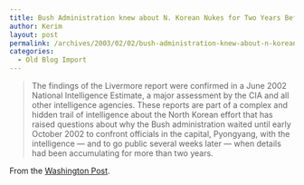 ```yaml
---
title: Bush Administration knew about N. Korean Nukes for Two Years Before Going Public!
author: Kerim
layout: post
permalink: /archives/2003/02/02/bush-administration-knew-about-n-korean-nukes-for-two-years-before-going-public/
categories:
  - Old Blog Import
---
```


>   The findings of the Livermore report were confirmed in a June 2002 National Intelligence Estimate, a major assessment by the CIA and all other intelligence agencies. These reports are part of a complex and hidden trail of intelligence about the North Korean effort that has raised questions about why the Bush administration waited until early October 2002 to confront officials in the capital, Pyongyang, with the intelligence &#8212; and to go public several weeks later &#8212; when details had been accumulating for more than two years.


From the <a href="http://www.washingtonpost.com/wp-dyn/articles/A8572-2003Jan31.html" onclick="_gaq.push(['_trackEvent', 'outbound-article', 'http://www.washingtonpost.com/wp-dyn/articles/A8572-2003Jan31.html', 'Washington Post']);" >Washington Post</a>.

